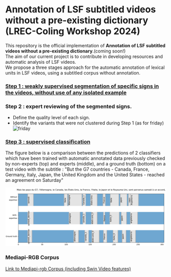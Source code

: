 # Annotation of LSF subtitled videos without a pre-existing dictionary (LREC-Coling Workshop 2024)

This repository is the official implementation of **Annotation of LSF subtitled videos without a pre-existing dictionary**.(coming soon!)  
The aim of our current project is to contribute in developing resources and automatic analysis of LSF videos.  
We propose a three stages approach for the automatic annotation of lexical units in LSF videos, using a subtitled corpus without annotation.  

### [Step 1 : weakly supervised segmentation of specific signs in the videos, without use of any isolated example](Step1_Weakly_supervised_annotation)

### Step 2 : expert reviewing of the segmented signs.
- Define the quality level of each sign.
- Identify the variants that were not clustered during Step 1 (as for friday)
 ![friday](https://github.com/JulieLascar/Annotation-of-LSF-subtitled-videos/assets/97949668/0ecabffb-7aa0-4693-81af-40193c7baf89)
 
### [Step 3 : supervised classification](Step3_supervised_classification)

The figure below is a comparison between the predictions of 2 classifiers which have been trained with automatic annotated data previously checked by non-experts (top) and experts (middle), and a ground truth (bottom) on a test video with the subtitle : "But the G7 countries -
Canada, France, Germany, Italy, Japan, the United Kingdom and the United States - reached an agreement on Saturday"

 ![Comparison between the predictions of the non-expert (top), the expert (middle) classifiers and a ground truth (bottom) on a test video](images/g7_new.png)


### Mediapi-RGB Corpus
[Link to Mediapi-rgb Corpus (including Swin Video features)](https://www.ortolang.fr/market/corpora/mediapi-rgb/)  

